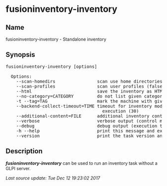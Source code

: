 # fusioninventory-inventory

## Name

fusioninventory-inventory - Standalone inventory

## Synopsis

<pre>fusioninventory-inventory [options]

  Options:
    --scan-homedirs                scan use home directories (false)
    --scan-profiles                scan user profiles (false)
    --html                         save the inventory as HTML (false)
    --no-category=CATEGORY         do not list given category items
    -t --tag=TAG                   mark the machine with given tag
    --backend-collect-timeout=TIME timeout for inventory modules
                                     execution (30)
    --additional-content=FILE      additional inventory content file
    --verbose                      verbose output (control messages)
    --debug                        debug output (execution traces)
    -h --help                      print this message and exit
    --version                      print the task version and exit</pre>

## Description

_**fusioninventory-inventory**_ can be used to run an inventory task without a GLPI server.


<em class='post-meta'>Last source update: Tue Dec 12 19:23:02 2017</em>
